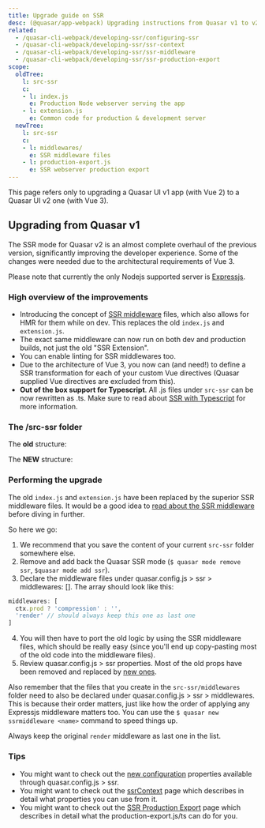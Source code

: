 ```yaml
---
title: Upgrade guide on SSR
desc: (@quasar/app-webpack) Upgrading instructions from Quasar v1 to v2 when dealing with SSR.
related:
  - /quasar-cli-webpack/developing-ssr/configuring-ssr
  - /quasar-cli-webpack/developing-ssr/ssr-context
  - /quasar-cli-webpack/developing-ssr/ssr-middleware
  - /quasar-cli-webpack/developing-ssr/ssr-production-export
scope:
  oldTree:
    l: src-ssr
    c:
    - l: index.js
      e: Production Node webserver serving the app
    - l: extension.js
      e: Common code for production & development server
  newTree:
    l: src-ssr
    c:
    - l: middlewares/
      e: SSR middleware files
    - l: production-export.js
      e: SSR webserver production export
---
```


This page refers only to upgrading a Quasar UI v1 app (with Vue 2) to a Quasar UI v2 one (with Vue 3).
## Upgrading from Quasar v1

The SSR mode for Quasar v2 is an almost complete overhaul of the previous version, significantly improving the developer experience. Some of the changes were needed due to the architectural requirements of Vue 3.

Please note that currently the only Nodejs supported server is [Expressjs](https://expressjs.com/).

### High overview of the improvements

* Introducing the concept of [SSR middleware](/quasar-cli-webpack/developing-ssr/ssr-middleware) files, which also allows for HMR for them while on dev. This replaces the old `index.js` and `extension.js`.
* The exact same middleware can now run on both dev and production builds, not just the old "SSR Extension".
* You can enable linting for SSR middlewares too.
* Due to the architecture of Vue 3, you now can (and need!) to define a SSR transformation for each of your custom Vue directives (Quasar supplied Vue directives are excluded from this).
* **Out of the box support for Typescript**. All .js files under `src-ssr` can be now rewritten as .ts. Make sure to read about [SSR with Typescript](/quasar-cli-webpack/developing-ssr/ssr-with-typescript) for more information.

### The /src-ssr folder

The **old** structure:

<doc-tree :def="scope.oldTree" />

The **NEW** structure:

<doc-tree :def="scope.newTree" />

### Performing the upgrade

The old `index.js` and `extension.js` have been replaced by the superior SSR middleware files. It would be a good idea to [read about the SSR middleware](/quasar-cli-webpack/developing-ssr/ssr-middleware) before diving in further.

So here we go:
1. We recommend that you save the content of your current `src-ssr` folder somewhere else.
2. Remove and add back the Quasar SSR mode (`$ quasar mode remove ssr`, `$quasar mode add ssr`).
3. Declare the middleware files under quasar.config.js > ssr > middlewares: []. The array should look like this:
  ```js
  middlewares: [
    ctx.prod ? 'compression' : '',
    'render' // should always keep this one as last one
  ]
  ```
4. You will then have to port the old logic by using the SSR middleware files, which should be really easy (since you'll end up copy-pasting most of the old code into the middleware files).
5. Review quasar.config.js > ssr properties. Most of the old props have been removed and replaced by [new ones](/quasar-cli-webpack/developing-ssr/configuring-ssr#quasar-config-js).

Also remember that the files that you create in the `src-ssr/middlewares` folder need to also be declared under quasar.config.js > ssr > middlewares. This is because their order matters, just like how the order of applying any Expressjs middleware matters too. You can use the `$ quasar new ssrmiddleware <name>` command to speed things up.

Always keep the original `render` middleware as last one in the list.

### Tips

* You might want to check out the [new configuration](/quasar-cli-webpack/developing-ssr/configuring-ssr) properties available through quasar.config.js > ssr.
* You might want to check out the [ssrContext](/quasar-cli-webpack/developing-ssr/ssr-context) page which describes in detail what properties you can use from it.
* You might want to check out the [SSR Production Export](/quasar-cli-webpack/developing-ssr/ssr-production-export) page which describes in detail what the production-export.js/ts can do for you.
